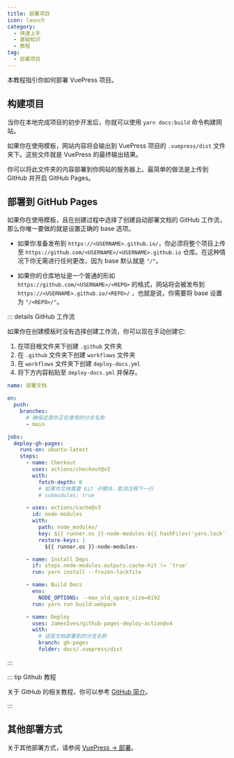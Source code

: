 ```yaml
---
title: 部署项目
icon: launch
category:
  - 快速上手
  - 基础知识
  - 教程
tag:
  - 部署项目
---
```


本教程指引你如何部署 VuePress 项目。

<!-- more -->

## 构建项目

当你在本地完成项目的初步开发后，你就可以使用 `yarn docs:build` 命令构建网站。

如果你在使用模板，网站内容将会输出到 VuePress 项目的 `.vuepress/dist` 文件夹下。这些文件就是 VuePress 的最终输出结果。

你可以将此文件夹的内容部署到你网站的服务器上。最简单的做法是上传到 GitHub 并开启 GitHub Pages。

## 部署到 GitHub Pages

如果你在使用模板，且在创建过程中选择了创建自动部署文档的 GitHub 工作流，那么你唯一要做的就是设置正确的 base 选项。

- 如果你准备发布到 `https://<USERNAME>.github.io/`，你必须将整个项目上传至 `https://github.com/<USERNAME>/<USERNAME>.github.io` 仓库。在这种情况下你无需进行任何更改，因为 base 默认就是 `"/"`。

- 如果你的仓库地址是一个普通的形如 `https://github.com/<USERNAME>/<REPO>` 的格式，网站将会被发布到 `https://<USERNAME>.github.io/<REPO>/` ，也就是说，你需要将 base 设置为 `"/<REPO>/"`。

::: details GitHub 工作流

如果你在创建模板时没有选择创建工作流，你可以现在手动创建它:

1. 在项目根文件夹下创建 `.github` 文件夹
1. 在 `.github` 文件夹下创建 `workflows` 文件夹
1. 在 `workflows` 文件夹下创建 `deploy-docs.yml`
1. 将下方内容粘贴至 `deploy-docs.yml` 并保存。

```yml
name: 部署文档

on:
  push:
    branches:
      # 确保这是你正在使用的分支名称
      - main

jobs:
  deploy-gh-pages:
    runs-on: ubuntu-latest
    steps:
      - name: Checkout
        uses: actions/checkout@v3
        with:
          fetch-depth: 0
          # 如果你文档需要 Git 子模块，取消注释下一行
          # submodules: true

      - uses: actions/cache@v3
        id: node-modules
        with:
          path: node_modules/
          key: ${{ runner.os }}-node-modules-${{ hashFiles('yarn.lock') }}
          restore-keys: |
            ${{ runner.os }}-node-modules-

      - name: Install Deps
        if: steps.node-modules.outputs.cache-hit != 'true'
        run: yarn install --frozen-lockfile

      - name: Build Docs
        env:
          NODE_OPTIONS: --max_old_space_size=8192
        run: yarn run build:webpack

      - name: Deploy
        uses: JamesIves/github-pages-deploy-action@v4
        with:
          # 这是文档部署到的分支名称
          branch: gh-pages
          folder: docs/.vuepress/dist
```

:::

::: tip Github 教程

关于 GitHub 的相关教程，你可以参考 [GitHub 简介](https://mrhope.site/code/github/)。

:::

## 其他部署方式

关于其他部署方式，请参阅 [VuePress → 部署](https://v2.vuepress.vuejs.org/zh/guide/deployment.html)。
